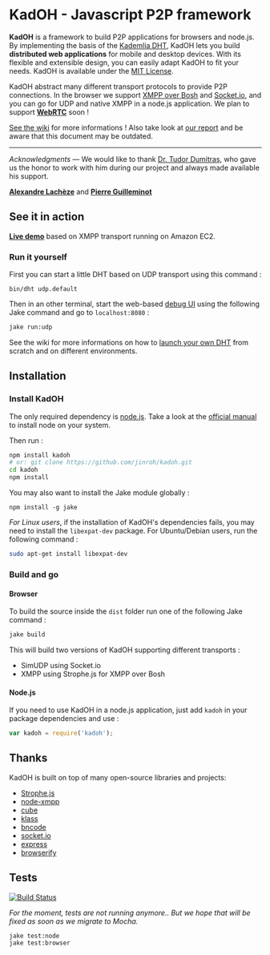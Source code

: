 # KadOH - Javascript P2P framework

**KadOH** is a framework to build P2P applications for browsers and node.js. By implementing the basis of the [Kademlia DHT](http://en.wikipedia.org/wiki/Kademlia), KadOH lets you build **distributed web applications** for mobile and desktop devices. With its flexible and extensible design, you can easily adapt KadOH to fit your needs. KadOH is available under the [MIT License](/jinroh/kadoh/blob/master/LICENSE). 

KadOH abstract many different transport protocols to provide P2P connections. In the browser we support [XMPP over Bosh](http://xmpp.org/extensions/xep-0206.html) and [Socket.io](http://socket.io/), and you can go for UDP and native XMPP in a node.js application. We plan to support **[WebRTC](http://www.webrtc.org/)** soon !

[See the wiki](/jinroh/kadoh/wiki) for more informations ! Also take look at [our report](http://jinroh.github.com/kadoh) and be aware that this document may be outdated.

---

*Acknowledgments* — We would like to thank [Dr. Tudor Dumitraş](http://www.ece.cmu.edu/~tdumitra/), who gave us the honor to work with him during our project and always made available his support.

**[Alexandre Lachèze](/alexstrat/)** and **[Pierre Guilleminot](/jinroh/)**

## See it in action

**[Live demo](http://kadoh.fr.nf/)** based on XMPP transport running on Amazon EC2.

### Run it yourself

First you can start a little DHT based on UDP transport using this command :

```
bin/dht udp.default
```

Then in an other terminal, start the web-based [debug UI](/jinroh/kadoh/wiki/Debug-UI) using the following Jake command and go to `localhost:8080` :

```sh
jake run:udp
```

See the wiki for more informations on how to [launch your own DHT](/jinroh/kadoh/wiki/DHT-simulation) from scratch and on different environments.

## Installation

### Install KadOH

The only required dependency is [node.js](http://nodejs.org/). Take a look at the [official manual](https://github.com/joyent/node/wiki/Installing-Node.js-via-package-manager) to install node on your system.

Then run :

```sh
npm install kadoh
# or: git clone https://github.com/jinroh/kadoh.git
cd kadoh
npm install
```

You may also want to install the Jake module globally :

```
npm install -g jake
```

*For Linux users*, if the installation of KadOH's dependencies fails, you may need to install the `libexpat-dev` package. For Ubuntu/Debian users, run the following command :

```sh
sudo apt-get install libexpat-dev
```

### Build and go

#### Browser

To build the source inside the `dist` folder run one of the following Jake command :

```sh
jake build
```

This will build two versions of KadOH supporting different transports :

  - SimUDP using Socket.io
  - XMPP using Strophe.js for XMPP over Bosh

#### Node.js

If you need to use KadOH in a node.js application, just add `kadoh` in your package dependencies and use :

```javascript
var kadoh = require('kadoh');
```

## Thanks

KadOH is built on top of many open-source libraries and projects:

  - [Strophe.js](http://strophe.im/strophejs/)
  - [node-xmpp](https://github.com/astro/node-xmpp)
  - [cube](https://github.com/square/cube)
  - [klass](https://github.com/ded/klass)
  - [bncode](https://github.com/a2800276/bencode.js)
  - [socket.io](http://socket.io/)
  - [express](http://expressjs.com/)
  - [browserify](https://github.com/substack/node-browserify)

## Tests

[![Build Status](https://secure.travis-ci.org/jinroh/kadoh.png?branch=master)](https://secure.travis-ci.org/jinroh/kadoh?branch=master)

*For the moment, tests are not running anymore.. But we hope that will be fixed as soon as we migrate to Mocha.*

```
jake test:node
jake test:browser
```
